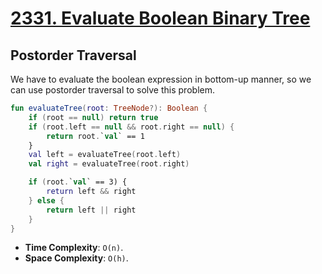 # [2331. Evaluate Boolean Binary Tree](https://leetcode.com/problems/evaluate-boolean-binary-tree/description/)

## Postorder Traversal
We have to evaluate the boolean expression in bottom-up manner, so we can use postorder traversal to solve this problem.

```kotlin
fun evaluateTree(root: TreeNode?): Boolean {
    if (root == null) return true
    if (root.left == null && root.right == null) {
        return root.`val` == 1
    }
    val left = evaluateTree(root.left)
    val right = evaluateTree(root.right)

    if (root.`val` == 3) {
        return left && right
    } else {
        return left || right
    }
}
```

* **Time Complexity**: `O(n)`.
* **Space Complexity**: `O(h)`.